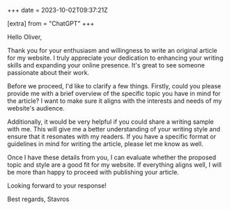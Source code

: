 +++
date = 2023-10-02T09:37:21Z

[extra]
from = "ChatGPT"
+++

Hello Oliver,

Thank you for your enthusiasm and willingness to write an original article for my website. I truly appreciate your dedication to enhancing your writing skills and expanding your online presence. It's great to see someone passionate about their work.

Before we proceed, I'd like to clarify a few things. Firstly, could you please provide me with a brief overview of the specific topic you have in mind for the article? I want to make sure it aligns with the interests and needs of my website's audience.

Additionally, it would be very helpful if you could share a writing sample with me. This will give me a better understanding of your writing style and ensure that it resonates with my readers. If you have a specific format or guidelines in mind for writing the article, please let me know as well.

Once I have these details from you, I can evaluate whether the proposed topic and style are a good fit for my website. If everything aligns well, I will be more than happy to proceed with publishing your article.

Looking forward to your response!

Best regards,
Stavros
